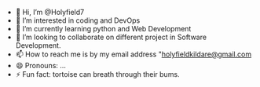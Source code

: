 - 👋 Hi, I’m @Holyfield7
- 👀 I’m interested in coding and DevOps
- 🌱 I’m currently learning python and Web Development
- 💞️ I’m looking to collaborate on different project  in Software Development.
- 📫 How to reach me is by my email address "holyfieldkildare@gmail.com
- 😄 Pronouns: ...
- ⚡ Fun fact: tortoise can breath through their bums.

<!---
Holyfield7/Holyfield7 is a ✨ special ✨ repository because its `README.md` (this file) appears on your GitHub profile.
You can click the Preview link to take a look at your changes.
--->
